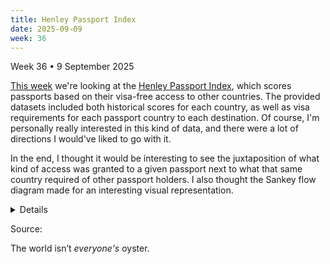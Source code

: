 ```yaml
---
title: Henley Passport Index
date: 2025-09-09
week: 36
---
```


<Note>
  Week 36 • 9 September 2025
</Note>

[This week](https://github.com/rfordatascience/tidytuesday/tree/main/data/2025/2025-09-09) we're looking at the [Henley Passport Index](https://www.henleyglobal.com/passport-index/about), which scores passports based on their visa-free access to other countries. The provided datasets included both historical scores for each country, as well as visa requirements for each passport country to each destination. Of course, I'm personally really interested in this kind of data, and there were a lot of directions I would've liked to go with it.

In the end, I thought it would be interesting to see the juxtaposition of what kind of access was granted to a given passport next to what that same country required of other passport holders. I also thought the Sankey flow diagram made for an interesting visual representation.

<Details title="Queries">

I was having significant performance issues trying to use live queries from the original CSV; it made a night-and-day difference to generate new CSVs from the transformation queries and then put much simpler dynamic queries on top of those. First, creating a list of countries to populate my dropdown menu:

```sql
copy (
   select distinct country
     from 'https://raw.githubusercontent.com/rfordatascience/tidytuesday/main/data/2025/2025-09-09/country_lists.csv'
    order by country
) to countries.csv
```

Then unpivoting the visa requirements and unnesting the JSON containing destination countries:

```sql
copy (
  with

  unpivoted as (
    unpivot 'https://raw.githubusercontent.com/rfordatascience/tidytuesday/main/data/2025/2025-09-09/country_lists.csv'
         on columns(* exclude (code, country))
  into name visa_requirement
      value countries
  ),

  unnested as (
     select country,
            visa_requirement,
            unnest(from_json(countries, '[[{"code":"VARCHAR","name":"VARCHAR"}]]'), recursive := true)

       from unpivoted
  ),

  renamed as (
     select country as passport,
            name as destination,
            case visa_requirement
                 when 'visa_required' then 'Visa Required'
                 when 'visa_online' then 'Online Visa'
                 when 'visa_on_arrival' then 'Visa on Arrival'
                 when 'visa_free_access' then 'Visa-Free Access'
                 when 'electronic_travel_authorisation' then 'Electronic Travel Authorization'
                  end as visa_requirement

       from unnested
  )

  from renamed
) to visa_requirements_unpivoted.csv
```

The final query (and results) to set up the Sankey chart can be shown with the **Show Queries** option in the ••• menu.

```sql countries
from tidytuesday.countries
```

```sql sankey
 select '🛬 ' || visa_requirement as source,
        destination as target,
        count(*) as count
   from tidytuesday.visa_requirements_unpivoted
  where destination = '${inputs.country.value}'
  group by all

  union all

 select passport as source,
        '🛫 ' || visa_requirement as target,
        count(*) as count
   from tidytuesday.visa_requirements_unpivoted
  where passport = '${inputs.country.value}'
  group by all
```

</Details>

<Dropdown
  data={countries}
  name=country
  value=country
  title=Country
  defaultValue=Afghanistan
/>

<SankeyDiagram
  data={sankey}
  title="Oyster Quotient"
  subtitle="Visa requirements to and from {inputs.country.value}"
  sourceCol=source
  targetCol=target
  valueCol=count
  linkColor=gradient
/>

<Note>
Source: <Link label='Henley Passport Index Data' url='https://api.henleypassportindex.com/api/v3/countries' />
</Note>

The world isn’t *everyone's* oyster.
